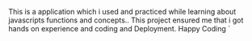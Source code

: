 This is a application which i used and practiced while learning about javascripts functions and concepts.. This project ensured me that i got  hands on experience and coding and Deployment.
Happy Coding `
